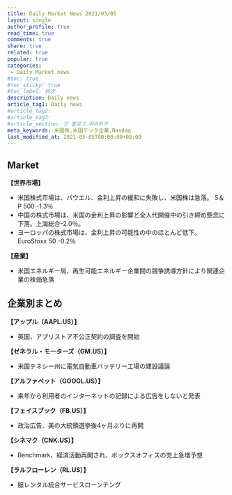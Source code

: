 ```yaml
---
title: Daily Market News 2021/03/05
layout: single
author_profile: true
read_time: true
comments: true
share: true
related: true
popular: true
categories:
 - Daily Market news
#toc: true
#toc_sticky: true
#toc_label: 目次
description: Daily news
article_tag1: Daily news
#article_tag2:
#article_tag3:
#article_section: 깃 블로그 따라하기
meta_keywords: 米国株,米国テック企業,Nasdaq
last_modified_at: 2021-03-05T00:00:00+08:00
---
```

## Market

 **【世界市場】**　<br>
 - 米国株式市場は、パウエル、金利上昇の緩和に失敗し、米国株は急落。 S＆P 500 -1.3％
 - 中国の株式市場は、米国の金利上昇の影響と全人代開催中の引き締め懸念に下落。上海総合-2.0％。
 - ヨーロッパの株式市場は、金利上昇の可能性の中のほとんど低下。 EuroStoxx 50 -0.2％

 **【産業】**　<br>
 - 米国エネルギー局、再生可能エネルギー企業間の競争誘導方針により関連企業の株価急落

## 企業別まとめ

**【アップル（AAPL.US）】**　<br>
- 英国、アプリストア不公正契約の調査を開始

**【ゼネラル・モーターズ（GM.US）】**　<br>
- 米国テネシー州に電気自動車バッテリー工場の建設議論

**【アルファベット（GOOGL.US）】** <br>
- 来年から利用者のインターネットの記録による広告をしないと発表

**【フェイスブック（FB.US）】**
- 政治広告、美の大統領選挙後4ヶ月ぶりに再開

**【シネマク（CNK.US）】**
- Benchmark、経済活動再開され、ボックスオフィスの売上急増予想

**【ラルフローレン（RL.US）】**
- 服レンタル統合サービスローンチング
